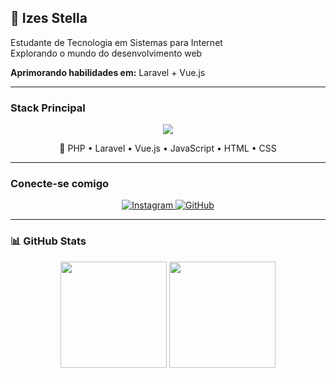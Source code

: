 ## 🌸 **Izes Stella**  
Estudante de Tecnologia em Sistemas para Internet  
Explorando o mundo do desenvolvimento web  

**Aprimorando habilidades em:** Laravel + Vue.js  

---

### **Stack Principal**

<p align="center">
  <img src="https://skillicons.dev/icons?i=php,laravel,vue,js,html,css,git,github" />
</p>

<p align="center">
🩷 PHP • Laravel • Vue.js • JavaScript • HTML • CSS
</p>

---

### **Conecte-se comigo**

<p align="center">
  <a href="https://www.instagram.com/izesstella" target="_blank">
    <img src="https://img.shields.io/badge/-Instagram-%23E4405F?style=for-the-badge&logo=instagram&logoColor=white" alt="Instagram"/>
  </a>
  <a href="https://github.com/IzesStella" target="_blank">
    <img src="https://img.shields.io/badge/-GitHub-%23181717?style=for-the-badge&logo=github&logoColor=white" alt="GitHub"/>
  </a>
</p>

---

### 📊 **GitHub Stats**

<p align="center">
  <img height="170em" src="https://github-readme-stats.vercel.app/api?username=IzesStella&show_icons=true&theme=tokyonight&hide_border=true&bg_color=0d1117&icon_color=E4405F&title_color=E4405F"/>
  <img height="170em" src="https://github-readme-stats.vercel.app/api/top-langs/?username=IzesStella&layout=compact&theme=tokyonight&hide_border=true&bg_color=0d1117&title_color=E4405F"/>
</p>

<p align="center">
  <img src="https://streak-stats.demolab.com?
